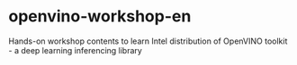 # openvino-workshop-en
Hands-on workshop contents to learn Intel distribution of OpenVINO toolkit - a deep learning inferencing library
